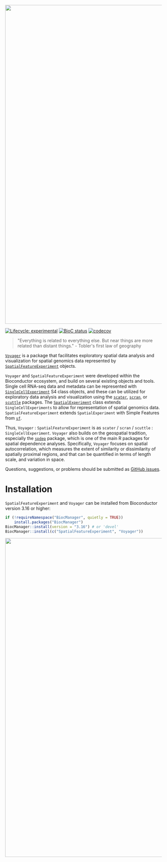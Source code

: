 <br/>

<img src="https://github.com/pachterlab/voyager/raw/documentation/vignettes/voyager.jpg" width="1024"/>

<!-- badges: start -->
[![Lifecycle: experimental](https://img.shields.io/badge/lifecycle-experimental-orange.svg)](https://lifecycle.r-lib.org/articles/stages.html#experimental)
[![BioC status](http://www.bioconductor.org/shields/build/release/bioc/Voyager.svg)](https://bioconductor.org/checkResults/release/bioc-LATEST/Voyager)
[![codecov](https://codecov.io/gh/pachterlab/voyager/branch/devel/graph/badge.svg?token=RCIXA7AQER)](https://codecov.io/gh/pachterlab/voyager)
<!-- badges: end -->

> "Everything is related to everything else. But near things are more related than distant things." - Tobler's first law of geography 

[`Voyager`](https://bioconductor.org/packages/devel/bioc/html/Voyager.html) is a package that facilitates exploratory spatial data analysis and visualization for spatial genomics data represented by [`SpatialFeatureExperiment`](https://bioconductor.org/packages/devel/bioc/html/SpatialFeatureExperiment.html) objects. 

`Voyager` and `SpatialFeatureExperiment` were developed within the Bioconductor ecosystem, and build on several existing objects and tools. Single cell RNA-seq data and metadata can be represented with [`SingleCellExperiment`](https://bioconductor.org/packages/release/bioc/html/SingleCellExperiment.html) S4 class objects, and these can be utilized for exploratory data analysis and visualization using the [`scater`](https://bioconductor.org/packages/release/bioc/html/scater.html), [`scran`](https://bioconductor.org/packages/release/bioc/html/scran.html), or [`scuttle`](https://bioconductor.org/packages/release/bioc/html/scuttle.html) packages. The [`SpatialExperiment`](https://bioconductor.org/packages/release/bioc/html/SpatialExperiment.html) class extends `SingleCellExperiments` to allow for representation of spatial genomics data. `SpatialFeatureExperiment` extends `SpatialExperiment` with Simple Features from [`sf`](https://r-spatial.github.io/sf/). 

Thus, `Voyager` : `SpatialFeatureExperiment` is as `scater` / `scran` / `scuttle` : `SingleCellExperiment`. `Voyager` also builds on the geospatial tradition, especially the [`spdep`](https://r-spatial.github.io/spdep/) package, which is one of the main R packages for spatial dependence analyses. Specifically, `Voyager` focuses on spatial autocorrelation, which measures the extent of similarity or dissimilarity of spatially proximal regions, and that can be quantified in terms of length scale, and variation in space.

Questions, suggestions, or problems should be submitted as [GitHub issues](https://github.com/pachterlab/voyager/issues).

# Installation
`SpatialFeatureExperiment` and `Voyager` can be installed from Bioconductor version 3.16 or higher:

```r
if (!requireNamespace("BiocManager", quietly = TRUE))
    install.packages("BiocManager")
BiocManager::install(version = "3.16") # or 'devel'
BiocManager::install(c("SpatialFeatureExperiment", "Voyager"))
```

<img src="https://github.com/pachterlab/voyager/raw/documentation/vignettes/voyager_schematics.png" width="1024"/>

<!--- About the banner: USS Voyager resting on N San Gabriel Canyon Rd, along north fork San Gabriel River, north of Glendora, LA county --->
